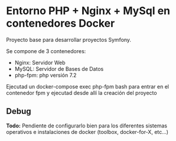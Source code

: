 # Entorno PHP + Nginx + MySql en contenedores Docker

Proyecto base para desarrollar proyectos Symfony.

Se compone de 3 contenedores:

* Nginx: Servidor Web
* MySQL: Servidor de Bases de Datos
* php-fpm: php versión 7.2
    
Ejecutad un docker-compose exec php-fpm bash para entrar en el contenedor fpm y ejecutad desde allí  la creación del proyecto    

## Debug
 **Todo:** Pendiente de configurarlo bien para los diferentes sistemas operativos e instalaciones de docker (toolbox, docker-for-X, etc...)
